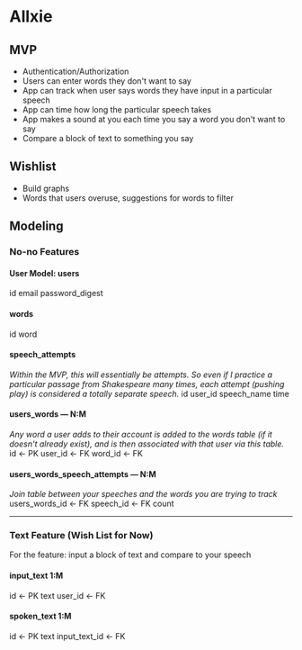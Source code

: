# Allxie

## MVP

  - Authentication/Authorization
  - Users can enter words they don't want to say
  - App can track when user says words they have input in a particular speech
  - App can time how long the particular speech takes
  - App makes a sound at you each time you say a word you don't want to say
  - Compare a block of text to something you say

## Wishlist

  - Build graphs
  - Words that users overuse, suggestions for words to filter


## Modeling

### No-no Features

#### User Model: users
id
email
password_digest

#### words
id
word

#### speech_attempts
*Within the MVP, this will essentially be attempts. So even if I practice a particular passage from Shakespeare many times, each attempt (pushing play) is considered a totally separate speech.*
id
user_id
speech_name
time

#### users_words — N:M
*Any word a user adds to their account is added to the words table (if it doesn't already exist), and is then associated with that user via this table.*
id <- PK
user_id <- FK
word_id <- FK

#### users_words_speech_attempts — N:M
*Join table between your speeches and the words you are trying to track*
users_words_id <- FK
speech_id <- FK
count

---

### Text Feature (Wish List for Now)
For the feature: input a block of text and compare to your speech

#### input_text 1:M
id <- PK
text
user_id <- FK

#### spoken_text 1:M
id <- PK
text
input_text_id <- FK
